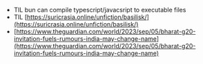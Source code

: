 *   TIL bun can compile typescript/javacsript to executable files
*   TIL [https://suricrasia.online/unfiction/basilisk/](https://suricrasia.online/unfiction/basilisk/)
*   [https://www.theguardian.com/world/2023/sep/05/bharat-g20-invitation-fuels-rumours-india-may-change-name](https://www.theguardian.com/world/2023/sep/05/bharat-g20-invitation-fuels-rumours-india-may-change-name)